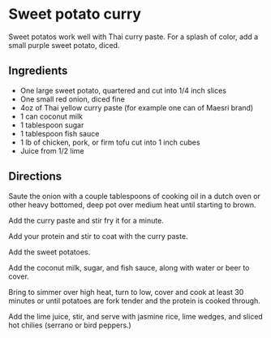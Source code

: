 # Sweet potato curry

Sweet potatos work well with Thai curry paste. For a splash of color, add a small purple sweet potato, diced.

## Ingredients 

* One large sweet potato, quartered and cut into 1/4 inch slices
* One small red onion, diced fine
* 4oz of Thai yellow curry paste (for example one can of Maesri brand)
* 1 can coconut milk
* 1 tablespoon sugar
* 1 tablespoon fish sauce
* 1 lb of chicken, pork, or firm tofu cut into 1 inch cubes
* Juice from 1/2 lime

## Directions

Saute the onion with a couple tablespoons of cooking oil in a dutch oven or other heavy bottomed, deep pot over medium heat until starting to brown. 

Add the curry paste and stir fry it for a minute.

Add your protein and stir to coat with the curry paste.

Add the sweet potatoes.

Add the coconut milk, sugar, and fish sauce, along with water or beer to cover.

Bring to simmer over high heat, turn to low, cover and cook at least 30 minutes or until potatoes are fork tender and the protein is cooked through. 

Add the lime juice, stir, and serve with jasmine rice, lime wedges, and sliced hot chilies (serrano or bird peppers.)
